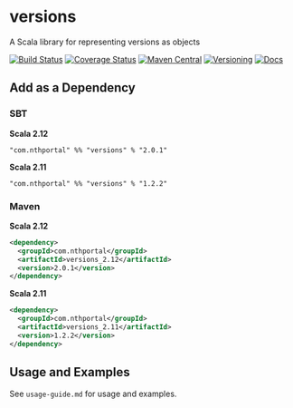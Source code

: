 # versions
A Scala library for representing versions as objects

[![Build Status](https://travis-ci.org/NthPortal/versions.svg?branch=master)](https://travis-ci.org/NthPortal/versions)
[![Coverage Status](https://coveralls.io/repos/github/NthPortal/versions/badge.svg?branch=master)](https://coveralls.io/github/NthPortal/versions?branch=master)
[![Maven Central](https://img.shields.io/maven-central/v/com.nthportal/versions_2.12.svg)](https://mvnrepository.com/artifact/com.nthportal/versions_2.12)
[![Versioning](https://img.shields.io/badge/versioning-semver%202.0.0-blue.svg)](http://semver.org/spec/v2.0.0.html)
[![Docs](https://www.javadoc.io/badge/com.nthportal/versions_2.12.svg?color=blue&label=docs)](https://www.javadoc.io/doc/com.nthportal/versions_2.12)

## Add as a Dependency

### SBT

**Scala 2.12**

```sbtshell
"com.nthportal" %% "versions" % "2.0.1"
```

**Scala 2.11**

```sbtshell
"com.nthportal" %% "versions" % "1.2.2"
```

### Maven

**Scala 2.12**

```xml
<dependency>
  <groupId>com.nthportal</groupId>
  <artifactId>versions_2.12</artifactId>
  <version>2.0.1</version>
</dependency>
```

**Scala 2.11**

```xml
<dependency>
  <groupId>com.nthportal</groupId>
  <artifactId>versions_2.11</artifactId>
  <version>1.2.2</version>
</dependency>
```

## Usage and Examples

See `usage-guide.md` for usage and examples.
